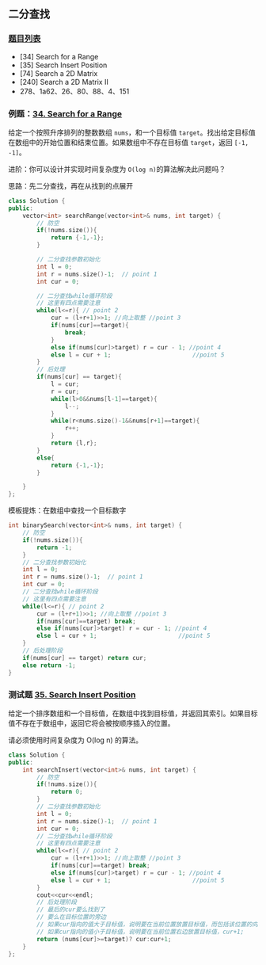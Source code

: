 ## 二分查找

### [题目列表](https://blog.csdn.net/sinat_33641359/article/details/79064155)

- [34] Search for a Range
- [35] Search Insert Position
- [74] Search a 2D Matrix
- [240] Search a 2D Matrix II
- 278、1a62、26、80、88、4、151

### 例题：[34. Search for a Range](https://leetcode-cn.com/problems/find-first-and-last-position-of-element-in-sorted-array/)

给定一个按照升序排列的整数数组 `nums`，和一个目标值 `target`。找出给定目标值在数组中的开始位置和结束位置。如果数组中不存在目标值 `target`，返回 `[-1, -1]`。

进阶：你可以设计并实现时间复杂度为 `O(log n)`的算法解决此问题吗？

思路：先二分查找，再在从找到的点展开

```cpp
class Solution {
public:
    vector<int> searchRange(vector<int>& nums, int target) {
        // 防空
        if(!nums.size()){
            return {-1,-1};
        }

        // 二分查找参数初始化
        int l = 0;
        int r = nums.size()-1;	// point 1
        int cur = 0;

		// 二分查找while循环阶段
        // 这里有四点需要注意
        while(l<=r){ // point 2
            cur = (l+r+1)>>1; //向上取整 //point 3
            if(nums[cur]==target){
                break;
            }
            else if(nums[cur]>target) r = cur - 1; //point 4
            else l = cur + 1;						//point 5
        }
        // 后处理
        if(nums[cur] == target){
            l = cur;
            r = cur;
            while(l>0&&nums[l-1]==target){
                l--;
            }
            while(r<nums.size()-1&&nums[r+1]==target){
                r++;
            }
            return {l,r};
        }
        else{
            return {-1,-1};
        }

    }
};
```

模板提炼：在数组中查找一个目标数字

```cpp
int binarySearch(vector<int>& nums, int target) {
    // 防空
    if(!nums.size()){
        return -1;
    }
    // 二分查找参数初始化
    int l = 0;
    int r = nums.size()-1;	// point 1
    int cur = 0;
    // 二分查找while循环阶段
    // 这里有四点需要注意
    while(l<=r){ // point 2
        cur = (l+r+1)>>1; //向上取整 //point 3
        if(nums[cur]==target) break;
        else if(nums[cur]>target) r = cur - 1; //point 4
        else l = cur + 1;						//point 5
    }
    // 后处理阶段
    if(nums[cur] == target)	return cur;
    else return -1;
}
```

### 测试题 [35. Search Insert Position](https://leetcode-cn.com/problems/search-insert-position/)

给定一个排序数组和一个目标值，在数组中找到目标值，并返回其索引。如果目标值不存在于数组中，返回它将会被按顺序插入的位置。

请必须使用时间复杂度为 O(log n) 的算法。

```cpp
class Solution {
public:
    int searchInsert(vector<int>& nums, int target) {
        // 防空
        if(!nums.size()){
            return 0;
        }
        // 二分查找参数初始化
        int l = 0;
        int r = nums.size()-1;	// point 1
        int cur = 0;
        // 二分查找while循环阶段
        // 这里有四点需要注意
        while(l<=r){ // point 2
            cur = (l+r+1)>>1; //向上取整 //point 3
            if(nums[cur]==target) break;
            else if(nums[cur]>target) r = cur - 1; //point 4
            else l = cur + 1;						//point 5
        }
        cout<<cur<<endl;
        // 后处理阶段
        // 最后的cur要么找到了
        // 要么在目标位置的旁边
        // 如果cur指向的值大于目标值，说明要在当前位置放置目标值，而包括该位置的向右的所有元素右移一格
        // 如果cur指向的值小于目标值，说明要在当前位置右边放置目标值，cur+1;
        return (nums[cur]>=target)? cur:cur+1;
    }
};
```
